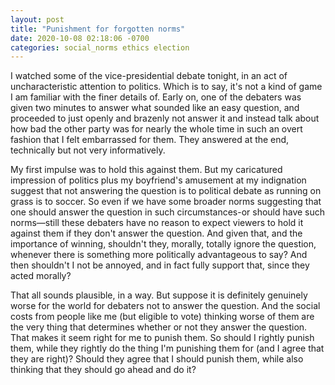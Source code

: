 ```yaml
---
layout: post
title: "Punishment for forgotten norms"
date: 2020-10-08 02:18:06 -0700
categories: social_norms ethics election
---
```

I watched some of the vice-presidential debate tonight, in an act of uncharacteristic attention to politics. Which is to say, it's not a kind of game I am familiar with the finer details of. Early on, one of the debaters was given two minutes to answer what sounded like an easy question, and proceeded to just openly and brazenly not answer it and instead talk about how bad the other party was for nearly the whole time in such an overt fashion that I felt embarrassed for them. They answered at the end, technically but not very informatively.

My first impulse was to hold this against them. But my caricatured impression of politics plus my boyfriend's amusement at my indignation suggest that not answering the question is to political debate as running on grass is to soccer. So even if we have some broader norms suggesting that one should answer the question in such circumstances-or should have such norms—still these debaters have no reason to expect viewers to hold it against them if they don't answer the question. And given that, and the importance of winning, shouldn't they, morally, totally ignore the question, whenever there is something more politically advantageous to say? And then shouldn't I not be annoyed, and in fact fully support that, since they acted morally?

That all sounds plausible, in a way. But suppose it is definitely genuinely worse for the world for debaters not to answer the question. And the social costs from people like me (but eligible to vote) thinking worse of them are the very thing that determines whether or not they answer the question. That makes it seem right for me to punish them. So should I rightly punish them, while they rightly do the thing I'm punishing them for (and I agree that they are right)? Should they agree that I should punish them, while also thinking that they should go ahead and do it?
